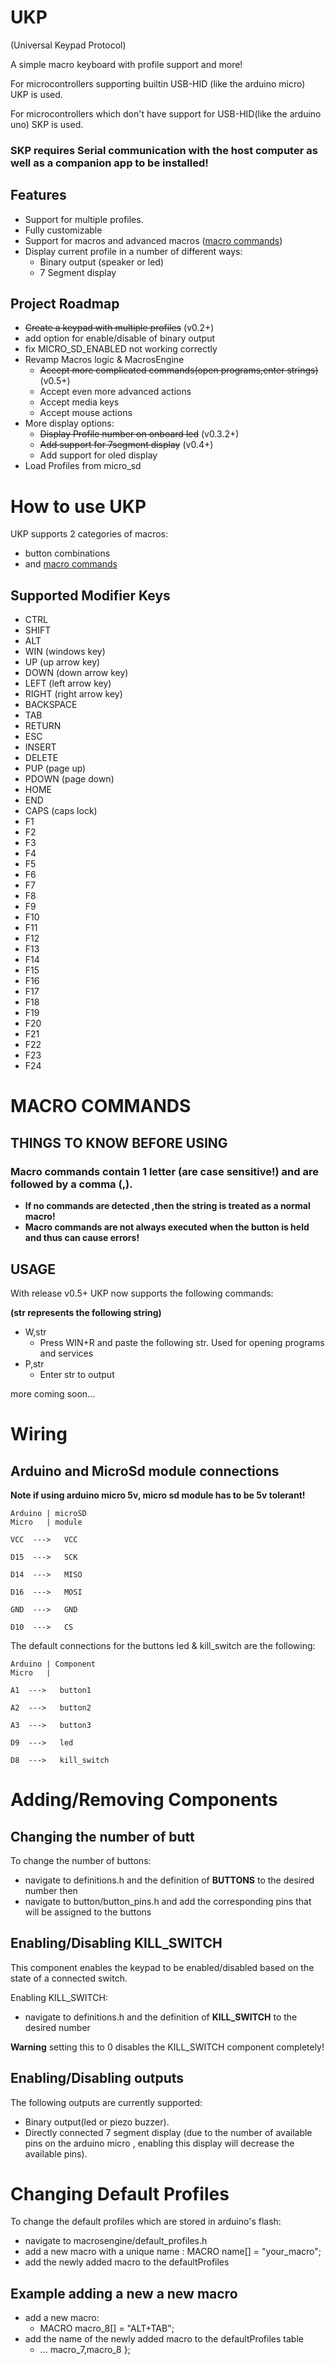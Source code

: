 # UKP
(Universal Keypad Protocol)

A simple macro keyboard with profile support and more!

For microcontrollers supporting builtin USB-HID (like the arduino micro) UKP is used.

For microcontrollers which don't have support for USB-HID(like the arduino uno) SKP is used.

### **SKP requires Serial communication with the host computer as well as a companion app to be installed!**

## Features
* Support for multiple profiles.
* Fully customizable
* Support for macros and advanced macros ([macro commands](#macro-commands))
* Display current profile in a number of different ways:
    * Binary output (speaker or led)
    * 7 Segment display

## Project Roadmap
* ~~Create a keypad with multiple profiles~~ (v0.2+)
* add option for enable/disable of binary output
* fix MICRO_SD_ENABLED not working correctly
* Revamp Macros logic & MacrosEngine
    * ~~Accept more complicated commands(open programs,enter strings)~~ (v0.5+)
    * Accept  even more advanced actions
    * Accept media keys
    * Accept mouse actions
* More display options:
    * ~~Display Profile number on onboard led~~ (v0.3.2+)
    * ~~Add support for 7segment display~~ (v0.4+)
    * Add support for oled display
* Load Profiles from micro_sd

# How to use UKP
UKP supports 2 categories of macros:
* button combinations
* and [macro commands](#macro-commands)

## Supported Modifier Keys
* CTRL
* SHIFT
* ALT
* WIN   (windows key)
* UP    (up arrow key)
* DOWN  (down arrow key)
* LEFT  (left arrow key)
* RIGHT (right arrow key)
* BACKSPACE
* TAB
* RETURN
* ESC
* INSERT
* DELETE
* PUP   (page up)
* PDOWN (page down)
* HOME
* END
* CAPS (caps lock)
* F1
* F2
* F3
* F4
* F5
* F6
* F7
* F8
* F9
* F10
* F11
* F12
* F13
* F14
* F15
* F16
* F17
* F18
* F19
* F20
* F21
* F22
* F23
* F24

# MACRO COMMANDS 
## THINGS TO KNOW BEFORE USING
### Macro commands contain 1 letter (**are case sensitive!**) and are followed by a comma (,).
* **If no commands are detected ,then the string is treated as a normal macro!**
* **Macro commands are not always executed when the button is held and thus can cause errors!**
## USAGE
With release v0.5+ UKP now supports the following commands:

**(str represents the following string)**
* W,str
    * Press WIN+R and paste the following str. Used for opening programs and services
* P,str 
    * Enter str to output 

more coming soon...

# Wiring
## Arduino and MicroSd module connections
**Note if using arduino micro 5v, micro sd module has to be 5v tolerant!**

```
Arduino | microSD
Micro   | module

VCC  --->   VCC

D15  --->   SCK

D14  --->   MISO

D16  --->   MOSI

GND  --->   GND

D10  --->   CS
```

The default connections for the buttons led & kill_switch are the following:
```
Arduino | Component
Micro   | 

A1  --->   button1

A2  --->   button2

A3  --->   button3

D9  --->   led

D8  --->   kill_switch
```

# Adding/Removing Components

## Changing the number of butt
To change the number of buttons:
* navigate to definitions.h and the definition of **BUTTONS** to the desired number then
* navigate to button/button_pins.h and add the corresponding pins that will be assigned to the buttons

## Enabling/Disabling KILL_SWITCH
This component enables the keypad to be enabled/disabled based on the state of a connected switch. 

Enabling KILL_SWITCH:
* navigate to definitions.h and the definition of **KILL_SWITCH** to the desired number

 **Warning** setting this to 0 disables the KILL_SWITCH component completely! 

## Enabling/Disabling outputs
The following outputs are currently supported:
* Binary output(led or piezo buzzer).
* Directly connected 7 segment display (due to the number of available pins on the arduino micro , enabling this display will decrease the available pins).

# Changing Default Profiles
To change the default profiles which are stored in arduino's flash:
* navigate to macrosengine/default_profiles.h
* add a new macro with a unique name : MACRO name[] = "your_macro";
* add the newly added macro to the defaultProfiles

## Example adding a new a new macro
* add a new macro:
    - MACRO macro_8[] = "ALT+TAB";
* add the name of the newly added macro to the defaultProfiles table
    - ... macro_7,macro_8 };